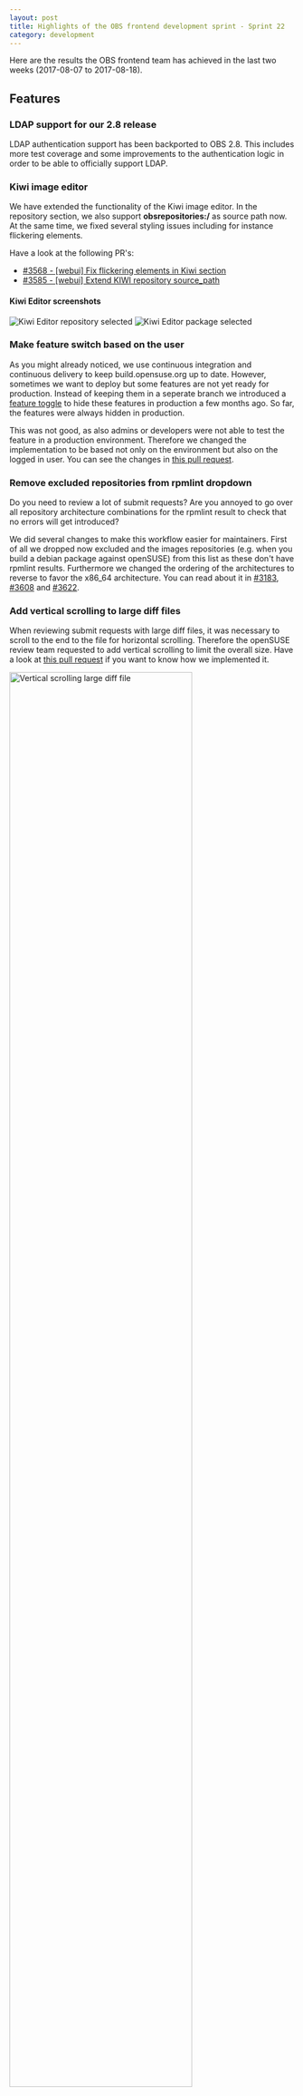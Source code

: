 ```yaml
---
layout: post
title: Highlights of the OBS frontend development sprint - Sprint 22
category: development
---
```

<p>
   Here are the results the OBS frontend team has achieved in the last two weeks (2017-08-07 to 2017-08-18).
</p>
<h2>Features</h2>
<h3>LDAP support for our 2.8 release</h3>
<p>
   LDAP authentication support has been backported to OBS 2.8. This includes more test coverage and some improvements to the authentication logic in order to be able to officially support LDAP.
</p>
<h3>Kiwi image editor</h3>
<p>
   We have extended the functionality of the Kiwi image editor. In the repository section, we also support <strong>obsrepositories:/</strong> as source path now. At the same time, we fixed several styling issues including for instance flickering elements.
</p>
<p>
   Have a look at the following PR's:
<ul>
   <li><a href='https://github.com/openSUSE/open-build-service/pull/3568'>#3568 - [webui] Fix flickering elements in Kiwi section</a></li>
   <li><a href='https://github.com/openSUSE/open-build-service/pull/3585'>#3585 - [webui] Extend KIWI repository source_path </a></li>
</ul>
</p>
<h4>Kiwi Editor screenshots</h4>
<p>
   <img src="/images/posts/sprint_22_kiwi_repository.png" alt="Kiwi Editor repository selected">
   <img src="/images/posts/sprint_22_kiwi_package.png" alt="Kiwi Editor package selected">
</p>
<h3>Make feature switch based on the user</h3>
<p>
   As you might already noticed, we use continuous integration and continuous delivery to keep build.opensuse.org up to date.
   However, sometimes we want to deploy but some features are not yet ready for production.
   Instead of keeping them in a seperate branch we introduced a <a href="https://martinfowler.com/bliki/FeatureToggle.html">feature toggle</a> to hide these features in production a few months ago.
   So far, the features were always hidden in production. 
</p>
<p>
   This was not good, as also admins or developers were not able to test the feature in a production environment.
   Therefore we changed the implementation to be based not only on the environment but also on the logged in user.
   You can see the changes in <a href="https://github.com/openSUSE/open-build-service/pull/3477">this pull request</a>.
</p>
<h3>Remove excluded repositories from rpmlint dropdown</h3>
<p>
   Do you need to review a lot of submit requests?
   Are you annoyed to go over all repository architecture combinations for the rpmlint result to check that no errors will get introduced?
</p>
<p>
   We did several changes to make this workflow easier for maintainers.
   First of all we dropped now excluded and the images repositories (e.g. when you build a debian package against openSUSE) from this list as these don't have rpmlint results.
   Furthermore we changed the ordering of the architectures to reverse to favor the x86_64 architecture.
   You can read about it in <a href="https://github.com/openSUSE/open-build-service/issues/3183">#3183</a>, <a href="https://github.com/openSUSE/open-build-service/issues/3608">#3608</a> and <a href="https://github.com/openSUSE/open-build-service/issues/3622">#3622</a>.
</p>
<h3>Add vertical scrolling to large diff files</h3>
<p>
   When reviewing submit requests with large diff files, it was necessary to scroll to the end to the file for horizontal scrolling.
   Therefore the openSUSE review team requested to add vertical scrolling to limit the overall size.
   Have a look at <a href="https://github.com/openSUSE/open-build-service/pull/3565">this pull request</a> if you want to know how we implemented it.
</p>
<p>
   <img style="width: 80%; height: 80%" src="/images/posts/sprint_22_request_vertical_scrolling.png" alt="Vertical scrolling large diff file">
</p>
<h3>Provide comment API for retrieving comments by author</h3>
<p>
   The openSUSE team makes heavily use of bots to review and comment on requests.
   Therefore they requested to have an API route to get all comments of a user so that bots can also cleanup and delete old comments.
   We implemented this API endpoint in this sprint and refactored the comments controller at the same time.
   Have a look at <a href="https://github.com/openSUSE/open-build-service/pull/3625">this pull request</a> or try it our on <a href="https://build.opensuse.org/comments/user?format=xml">build.opensuse.org/comments/user</a>
</p>
<h3>Submit package via webui does not fill the changelog diff</h3>
<p>
   When submitting a package via OSC, the diff between the changes file get automatically added as the description.
   Unfortunately this was not the case when submitting a package via the webui.
   <a href="https://github.com/lnussel">Ludwik Nussel</a> requested this feature a while ago, which we happily implemented during this sprint.
   When you now create a submit request, the description in the popup gets automatically prefilled.
   <img src="/images/posts/sprint_22_submit_request_dialog.png" alt="Submit request dialog">
</p>
<h3>Drop editing of user accounts for LDAP mode</h3>
<p>
   It will no longer be possible for users nor for admins to edit their user account details (real name and email address) when running in LDAP mode. Those information will be set by the LDAP configuration.
</p>
<h2>Bugfixes</h2>
<h3>Review datatables improvements</h3>
<p>
   A few months ago, we changed the request datatables to be server side processed by AJAX.
   While this improved the loading time for these pages tremendously, it wasn't possible to sort or search by all columns anymore (e.g. source or target).
   <a href="https://github.com/toabctl">Thomas Bechtold</a> reported the <a href="https://github.com/openSUSE/open-build-service/issues/3582">sort issue</a> and pointed out that the python maintainers group the reviews via sorting them.
</p>
<p>
   Thanks to following the single responsibilty and open/close principles, it was easy to adapt our implementation to make searching and sorting possible again.
   You can check out the implementation <a href="https://github.com/openSUSE/open-build-service/pull/3591">here</a> and <a href="https://github.com/openSUSE/open-build-service/pull/3512">here</a>.
</p>
<h3>Fix ordering of user requests table</h3>
<p>
   <a href="https://github.com/jberry-suse">Jimmy Berry</a> reported a very odd bug: The ordering of his request list was correct but the created time did not match the ordering.
</p>
<p>
   <img src="/images/posts/sprint_22_request_datatable_bug.png" alt="Bug request table Jimmy">
</p>
<p>
   Thanks to Jimmy's excellent bug report including even the html source code, we found out that it was a caching issue. 
   Lesson learned: Never ever cache relative timestamps!
   For now we just <a href=" https://github.com/openSUSE/open-build-service/pull/3623">dropped caching the time</a>, however, in the future we should implement a client side handling of relative timestamps. 
</p>
<h3>ActiveJob is used to interface with the Delayed Job queueing system</h3>
<p>
   We are now uses Rails' new <a href="http://edgeguides.rubyonrails.org/active_job_basics.html">ActiveJob</a> interface to call delayed job. 
   This means that all the jobs are in one place (app/jobs/) and we can easily swap Delayed Job for a different async system like Resque or Sidekiq if we wanted to.
</p>
<h3>Dialogs</h3>
<p>
   We always wanted to unify the style for the buttons in the dialogs and finally, we did something with those buttons.
   Take a look at the PR <a href="https://github.com/openSUSE/open-build-service/pull/3615">#3615</a>.
</p>
<p>
   <img src="/images/posts/sprint_22_new_dialog_buttons.png" alt="Dialog with new buttons">
</p>
<h3>Test suite migration</h3>
<p>
   We continued migrating tests to <a href='http://rspec.info/'>Rspec</a>:
</p>
<ul>
   <li>Attrib model is now covered by 100% (<a href='https://github.com/openSUSE/open-build-service/pull/3456'>PR#3456</a>)</li>
   <li>UpdatePackageMeta  job is now covered by 100% (<a href='https://github.com/openSUSE/open-build-service/pull/3564'>PR#3564</a>)</li>
   <li>Event mailer is now covered by 100% (<a href='https://github.com/openSUSE/open-build-service/pull/3554'>PR#3554</a>)</li>
</ul>
<p>
   Beside migrating tests to the new test suite, we also fixed several flickering tests (tests which sometimes report a false negative). 
   Have a look at <a href="https://github.com/openSUSE/open-build-service/pull/3628">#3628</a> and <a href="https://github.com/openSUSE/open-build-service/pull/3626">#3626</a>.
</p>
<h2>Deployments</h2>
<h3>Ensure public/assets dir of our packages is in clean state</h3>
<p>
   Some weeks ago we did one of our continuous deployments and ran into a problem. 
   An additional <a href='http://guides.rubyonrails.org/asset_pipeline.html#manifest-files-and-directives'>asset manifest file</a> broke our assets and we ended up with OBS pages without CSS. 
   You might have seen us <a href='http://openbuildservice.org/2017/07/19/post-mortem-2/'>blogging</a> about it.
</p>
<p>
   What we also did was to create a <a href='https://trello.com/c/2HRVCSTJ/481-2-p8-ensure-public-assets-dir-of-our-packages-is-in-clean-state'>story</a> for one of our next sprints. 
   This sprint we have been working on this and met in a group to discuss what options we have to solve this.
</p>
<p>
   Solutions we came up with were:
<ul>
   <li>
      Compile the assets during the package installation (not package build;-)) in the <a href='https://fedoraproject.org/wiki/Packaging:Scriptlets'>post section</a> of our rpms
   </li>
   <li>
      Manually precompile the assets after package installation
   </li>
   <li>
      Keep asset precompilation in our package build like it is right now and document in our deployment wiki that we have to ensure there are no additional files in the /public/assets directory
   </li>
</ul>
</p>
<p>
   In the end we decided for option 3 and <a href='https://github.com/openSUSE/open-build-service/wiki/Deployment-of-build.opensuse.org/34c35d60e10a368511b2bf9ed2dc718b38395f2d'>documented</a> what deployers should do to avoid this from breaking things in our wiki.
</p>
<p>
   The reason we didn't decide for one of the other solutions was that this would have made our package installation more complex and would have affected other people that want to host their own OBS too much.
</p>
<h3>Continuous Deployment</h3>
<p>
   Within the last sprint we deployed more than 8 times our reference installation at build.opensuse.org without having a scheduled downtime.
</p>

